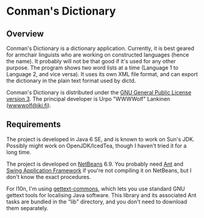# Conman's Dictionary

## Overview

Conman's Dictionary is a dictionary application. Currently, it is best
geared for armchair linguists who are working on constructed languages
(hence the name). It probably will not be that good if it's used for
any other purpose. The program shows two word lists at a time
(Language 1 to Language 2, and vice versa). It uses its own XML file
format, and can export the dictionary in the plain text format used by
dictd.

Conman's Dictionary is distributed under the
[GNU General Public License version 3](http://www.gnu.org/copyleft/gpl.html).
The principal developer is Urpo "WWWWolf" Lankinen
([wwwwolf@iki.fi](mailto:wwwwolf@iki.fi)).

## Requirements

The project is developed in Java 6 SE, and is known to work on Sun's
JDK.  Possibly might work on OpenJDK/IcedTea, though I haven't tried
it for a long time.

The project is developed on
[NetBeans](http://netbeans.org/) 6.9. You probably need
[Ant](http://ant.apache.org/) and
[Swing Application Framework](https://appframework.dev.java.net/)
if you're not compiling it on NetBeans, but I don't know the
exact procedures.

For l10n, I'm using
[gettext-commons](http://code.google.com/p/gettext-commons/), which lets
you use standard GNU gettext tools for localising Java software.
This library and its associated Ant tasks are bundled in the "lib"
directory, and you don't need to download them separately.
